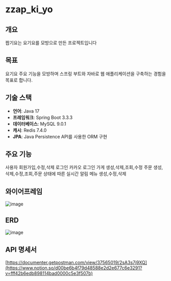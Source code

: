 # zzap_ki_yo

## 개요
짭기요는 요기요를 모방으로 만든 프로젝트입니다 

## 목표
요기요 주요 기능을 모방하며 스프링 부트와 자바로 웹 애플리케이션을 구축하는 경험을 목표로 합니다.

## 기술 스택
- **언어**: Java 17
- **프레임워크**: Spring Boot 3.3.3
- **데이터베이스**: MySQL 9.0.1
- **캐시**: Redis 7.4.0
- **JPA**: Java Persistence API를 사용한 ORM 구현

## 주요 기능
사용자 회원가입,수정,삭제 로그인
카카오 로그인
가게 생성,삭제,조회,수정
주문 생성,삭제,수정,조회,주문 상태에 따른 실시간 알림
메뉴 생성,수정,삭제

## 와이어프레임
![image](https://github.com/user-attachments/assets/d11d68d9-29ae-4494-96ad-ad043af0fabb)


## ERD
![image](https://github.com/user-attachments/assets/c668c5f0-5233-4e20-b201-7868980fd8f7)


## API 명세서
[https://documenter.getpostman.com/view/37565019/2sA3s7j9XQ](https://www.notion.so/d00be6b4f79d48588e2d2e677c6e3291?v=fff42b6edb898114bad0000c5e3f507b)

